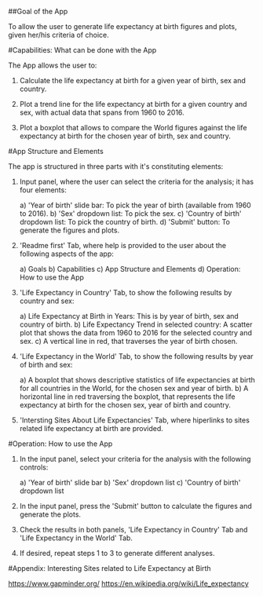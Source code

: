 ##Goal of the App

To allow the user to generate life expectancy at birth figures and plots, given her/his criteria of choice.


#Capabilities:  What can be done with the App

The App allows the user to:

1) Calculate the life expectancy at birth for a given year of birth, sex and country.

2) Plot a trend line for the life expectancy at birth for a given country and sex, with actual data that spans from 1960 to 2016.

3) Plot a boxplot that allows to compare the World figures against the life expectancy at birth for the chosen year of birth, sex and country.
   

#App Structure and Elements

The app is structured in three parts with it's constituting elements:

1) Input panel, where the user can select the criteria for the analysis; it has four elements:

	a) 'Year of birth' slide bar:  To pick the year of birth (available from 1960 to 2016).
	b) 'Sex' dropdown list:  To pick the sex.
	c) 'Country of birth' dropdown list:  To pick the country of birth.
	d) 'Submit' button:  To generate the figures and plots.  

2) 'Readme first' Tab, where help is provided to the user about the following aspects of the app:
	
	a) Goals
	b) Capabilities
	c) App Structure and Elements
	d) Operation:  How to use the App
	
3) 'Life Expectancy in Country' Tab, to show the following results by country and sex:

	a) Life Expectancy at Birth in Years:  This is by year of birth, sex and country of birth.
	b) Life Expectancy Trend in selected country:  A scatter plot that shows the data from 1960 to 2016 for the selected country and sex.
	c) A vertical line in red, that traverses the year of birth chosen.
	
4) 'Life Expectancy in the World' Tab, to show the following results by year of birth and sex:

	a) A boxplot that shows descriptive statistics of life expectancies at birth for all countries in the World, for the chosen sex and year of birth.
	b) A horizontal line in red traversing the boxplot, that represents the life expectancy at birth for the chosen sex, year of birth and country. 


5) 'Intersting Sites About Life Expectancies' Tab, where hiperlinks to sites related life expectancy at birth are provided.


#Operation:  How to use the App

1) In the input panel, select your criteria for the analysis with the following controls:
	
	a) 'Year of birth' slide bar
	b) 'Sex' dropdown list
	c) 'Country of birth' dropdown list
	
2) In the input panel, press the 'Submit' button to calculate the figures and generate the plots.

3) Check the results in both panels, 'Life Expectancy in Country' Tab and 'Life Expectancy in the World' Tab.

4) If desired, repeat steps 1 to 3 to generate different analyses. 



#Appendix:  Interesting Sites related to Life Expectancy at Birth

https://www.gapminder.org/
https://en.wikipedia.org/wiki/Life_expectancy



